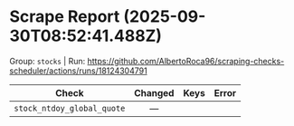# Scrape Report (2025-09-30T08:52:41.488Z)

Group: `stocks`  |  Run: https://github.com/AlbertoRoca96/scraping-checks-scheduler/actions/runs/18124304791

| Check | Changed | Keys | Error |
|---|:---:|:--|:--|
| `stock_ntdoy_global_quote` | — |  |  |
